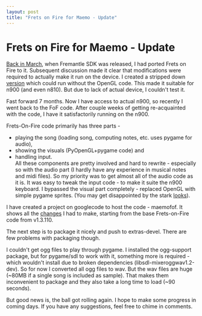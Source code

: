 ```yaml
---
layout: post
title: "Frets on Fire for Maemo - Update"
---
```

Frets on Fire for Maemo - Update
===
[Back in March][0], when Fremantle SDK was released, I had ported Frets on Fire to it. Subsequent discussion made it clear that modifications were required to actually make it run on the device. I created a stripped down [version][1] which could run without the OpenGL code. This made it suitable for n900 (and even n810). But due to lack of actual device, I couldn't test it.  
  
Fast forward 7 months. Now I have access to actual n900, so recently I went back to the FoF code. After couple weeks of getting re-acquainted with the code, I have it satisfactorily running on the n900\.  
  
Frets-On-Fire code primarily has three parts -  

* playing the song (loading song, computing notes, etc. uses pygame for audio),  
* showing the visuals (PyOpenGL+pygame code) and  
* handling input.  
All these components are pretty involved and hard to rewrite - especially so with the audio part (I hardly have any experience in musical notes and midi files). So my priority was to get almost all of the audio code as it is. It was easy to tweak the input code - to make it suite the n900 keyboard. I bypassed the visual part completely - replaced OpenGL with simple pygame sprites. (You may get disappointed by the stark [looks][2]).  
  
I have created a project on googlecode to host the code - maemofof. It shows all the [changes][3] I had to make, starting from the base Frets-on-Fire code from v1.3.110\.  
  
The next step is to package it nicely and push to extras-devel. There are few problems with packaging though.  
  
I couldn't get ogg files to play through pygame. I installed the ogg-support package, but for pygame/sdl to work with it, something more is required - which wouldn't install due to broken dependencies (libsdl-mixeroggwav1.2-dev). So for now I converted all ogg files to wav. But the wav files are huge (~80MB if a single song is included as sample). That makes them inconvenient to package and they also take a long time to load (~90 seconds).  
  
But good news is, the ball got rolling again. I hope to make some progress in coming days. If you have any suggestions, feel free to chime in comments.

[0]: http://jyro.blogspot.com/2009/03/frets-on-fire-on-maemo-5-fremantle.html
[1]: http://jyro.blogspot.com/2009/03/fof-pyopengl-minifof-possibly-for-n810.html
[2]: http://3.bp.blogspot.com/_W6UcJjyXr24/Sckqgw9YOHI/AAAAAAAACxs/Mvr5Sf-M7Os/s1600-h/minifof-usage.png
[3]: http://code.google.com/p/maemofof/source/list

